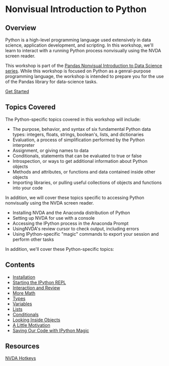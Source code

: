 # Nonvisual Introduction to Python

## Overview

Python is a high-level programming language used extensively in data science, application development, and scripting. In this workshop, we'll learn to interact with a running Python process nonvisually using the NVDA screen reader.

This workshop is part of the [Pandas Nonvisual Introduction to Data Science series](). While this workshop is focused on Python as a genral-purpose programming language, the workshop is intended to prepare you for the use of the Pandas library for data-science tasks.

[Get Started](sections/installation.md)  

## Topics Covered

The Python-specific topics covered in this workshop will include:

- The purpose, behavior, and syntax of six fundamental Python data types: integers, floats, strings, boolean's, lists, and dictionaries
- Evaluation, a process of simplification performed by the Python interpreter
- Assignment, or giving names to data
- Conditionals, statements that can be evaluated to true or false
- Introspection, or ways to get additional information about Python objects
- Methods and attributes, or functions and data contained inside other objects
- Importing libraries, or pulling useful collections of objects and functions into your code

In addition, we will cover these topics specific to accessing Python nonvisually using the NVDA screen reader.


- Installing NVDA and the Anaconda distribution of Python
- Setting up NVDA for use with a console
- Accessing the IPython process in the Anaconda Prompt
- UsingNVDA's review cursor to check output, including errors
- Using IPython-specific "magic" commands to export your session and perform other tasks

In addition, we'll cover these Python-specific topics:

## Contents

- [Installation](sections/installation.md)  
- [Starting the IPython REPL](sections/repl.md)  
- [Interaction and Review](sections/review.md)  
- [More Math](sections/math.md)  
- [Types](sections/types.md)  
- [Variables](sections/variables.md)  
- [Lists](sections/lists.md)  
- [Conditionals](sections/conditionals.md)  
- [Looking Inside Objects](sections/objects.md)  
- [A Little Motivation](sections/motivation.md)  
- [Saving Our Code with IPython Magic](sections/magic.md)  


## Resources

[NVDA Hotkeys](sections/nvda_coding_shortcuts.md)  
